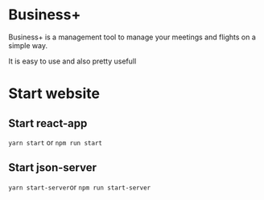 # Business+
Business+ is a management tool to manage your meetings and flights on a simple way.

It is easy to use and also pretty usefull

# Start website

## Start react-app
`yarn start` or `npm run start`

## Start json-server
`yarn start-server`or `npm run start-server`
